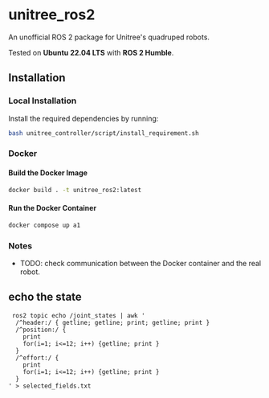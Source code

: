 # unitree_ros2
An unofficial ROS 2 package for Unitree's quadruped robots.

Tested on **Ubuntu 22.04 LTS** with **ROS 2 Humble**.

## Installation

### Local Installation

Install the required dependencies by running:

```bash
bash unitree_controller/script/install_requirement.sh
```

### Docker

#### Build the Docker Image

```bash
docker build . -t unitree_ros2:latest
```

#### Run the Docker Container

```bash
docker compose up a1
```

### Notes

- TODO: check communication between the Docker container and the real robot.



## echo the state 

```
 ros2 topic echo /joint_states | awk '
  /^header:/ { getline; getline; print; getline; print }
  /^position:/ {
    print
    for(i=1; i<=12; i++) {getline; print }
  }
  /^effort:/ {
    print
    for(i=1; i<=12; i++) {getline; print }
  }
' > selected_fields.txt

```